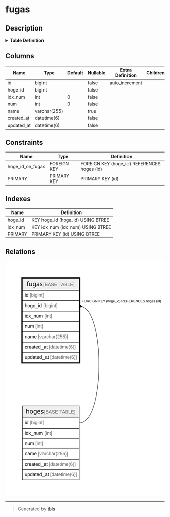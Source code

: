 # fugas

## Description

<details>
<summary><strong>Table Definition</strong></summary>

```sql
CREATE TABLE `fugas` (
  `id` bigint NOT NULL AUTO_INCREMENT,
  `hoge_id` bigint NOT NULL,
  `idx_num` int NOT NULL DEFAULT '0',
  `num` int NOT NULL DEFAULT '0',
  `name` varchar(255) COLLATE utf8mb4_general_ci DEFAULT NULL,
  `created_at` datetime(6) NOT NULL,
  `updated_at` datetime(6) NOT NULL,
  PRIMARY KEY (`id`),
  KEY `hoge_id` (`hoge_id`),
  KEY `idx_num` (`idx_num`),
  CONSTRAINT `hoge_id_on_fugas` FOREIGN KEY (`hoge_id`) REFERENCES `hoges` (`id`) ON DELETE CASCADE
) ENGINE=InnoDB AUTO_INCREMENT=[Redacted by tbls] DEFAULT CHARSET=utf8mb4 COLLATE=utf8mb4_general_ci
```

</details>

## Columns

| Name | Type | Default | Nullable | Extra Definition | Children | Parents | Comment |
| ---- | ---- | ------- | -------- | ---------------- | -------- | ------- | ------- |
| id | bigint |  | false | auto_increment |  |  |  |
| hoge_id | bigint |  | false |  |  | [hoges](hoges.md) |  |
| idx_num | int | 0 | false |  |  |  |  |
| num | int | 0 | false |  |  |  |  |
| name | varchar(255) |  | true |  |  |  |  |
| created_at | datetime(6) |  | false |  |  |  |  |
| updated_at | datetime(6) |  | false |  |  |  |  |

## Constraints

| Name | Type | Definition |
| ---- | ---- | ---------- |
| hoge_id_on_fugas | FOREIGN KEY | FOREIGN KEY (hoge_id) REFERENCES hoges (id) |
| PRIMARY | PRIMARY KEY | PRIMARY KEY (id) |

## Indexes

| Name | Definition |
| ---- | ---------- |
| hoge_id | KEY hoge_id (hoge_id) USING BTREE |
| idx_num | KEY idx_num (idx_num) USING BTREE |
| PRIMARY | PRIMARY KEY (id) USING BTREE |

## Relations

![er](fugas.svg)

---

> Generated by [tbls](https://github.com/k1LoW/tbls)

